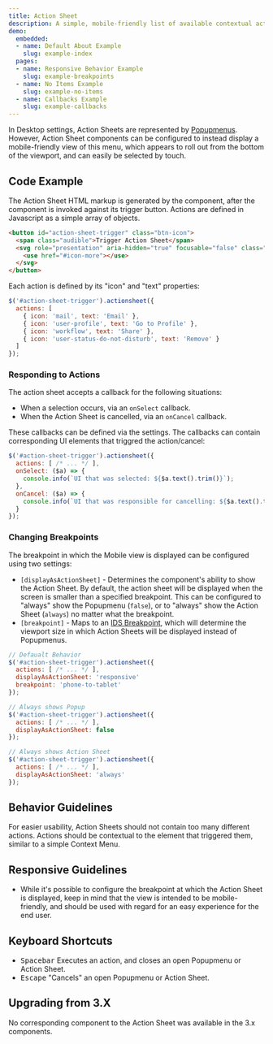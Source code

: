 ```yaml
---
title: Action Sheet
description: A simple, mobile-friendly list of available contextual actions.
demo:
  embedded:
  - name: Default About Example
    slug: example-index
  pages:
  - name: Responsive Behavior Example
    slug: example-breakpoints
  - name: No Items Example
    slug: example-no-items
  - name: Callbacks Example
    slug: example-callbacks
---
```


In Desktop settings, Action Sheets are represented by [Popupmenus](../popupmenu/readme.md).  However, Action Sheet components can be configured to instead display a mobile-friendly view of this menu, which appears to roll out from the bottom of the viewport, and can easily be selected by touch.

## Code Example

The Action Sheet HTML markup is generated by the component, after the component is invoked against its trigger button.  Actions are defined in Javascript as a simple array of objects.

```html
<button id="action-sheet-trigger" class="btn-icon">
  <span class="audible">Trigger Action Sheet</span>
  <svg role="presentation" aria-hidden="true" focusable="false" class="icon">
    <use href="#icon-more"></use>
  </svg>
</button>
```

Each action is defined by its "icon" and "text" properties:

```js
$('#action-sheet-trigger').actionsheet({
  actions: [
    { icon: 'mail', text: 'Email' },
    { icon: 'user-profile', text: 'Go to Profile' },
    { icon: 'workflow', text: 'Share' },
    { icon: 'user-status-do-not-disturb', text: 'Remove' }
  ]
});
```

### Responding to Actions

The action sheet accepts a callback for the following situations:

- When a selection occurs, via an `onSelect` callback.
- When the Action Sheet is cancelled, via an `onCancel` callback.

These callbacks can be defined via the settings.  The callbacks can contain corresponding UI elements that triggred the action/cancel:

```js
$('#action-sheet-trigger').actionsheet({
  actions: [ /* ... */ ],
  onSelect: ($a) => {
    console.info(`UI that was selected: ${$a.text().trim()}`);
  },
  onCancel: ($a) => {
    console.info(`UI that was responsible for cancelling: ${$a.text().trim()}`);
  }
});
```

### Changing Breakpoints

The breakpoint in which the Mobile view is displayed can be configured using two settings:

- `[displayAsActionSheet]` - Determines the component's ability to show the Action Sheet.  By default, the action sheet will be displayed when the screen is smaller than a specified breakpoint. This can be configured to "always" show the Popupmenu (`false`), or to "always" show the Action Sheet (`always`) no matter what the breakpoint.
- `[breakpoint]` - Maps to an [IDS Breakpoint](../breakpoints/readme.md), which will determine the viewport size in which Action Sheets will be displayed instead of Popupmenus.

```js
// Defaualt Behavior
$('#action-sheet-trigger').actionsheet({
  actions: [ /* ... */ ],
  displayAsActionSheet: 'responsive'
  breakpoint: 'phone-to-tablet'
});

// Always shows Popup
$('#action-sheet-trigger').actionsheet({
  actions: [ /* ... */ ],
  displayAsActionSheet: false
});

// Always shows Action Sheet
$('#action-sheet-trigger').actionsheet({
  actions: [ /* ... */ ],
  displayAsActionSheet: 'always'
});
```

## Behavior Guidelines

For easier usability, Action Sheets should not contain too many different actions.  Actions should be contextual to the element that triggered them, similar to a simple Context Menu.

## Responsive Guidelines

- While it's possible to configure the breakpoint at which the Action Sheet is displayed, keep in mind that the view is intended to be mobile-friendly, and should be used with regard for an easy experience for the end user.

## Keyboard Shortcuts

- <kbd>Spacebar</kbd> Executes an action, and closes an open Popupmenu or Action Sheet.
- <kbd>Escape</kbd> "Cancels" an open Popupmenu or Action Sheet.

## Upgrading from 3.X

No corresponding component to the Action Sheet was available in the 3.x components.
